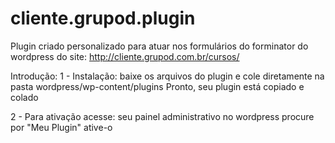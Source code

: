 # cliente.grupod.plugin
Plugin criado personalizado para atuar nos formulários do forminator do wordpress
do site: http://cliente.grupod.com.br/cursos/

Introdução:
1 - Instalação: baixe os arquivos do plugin e cole diretamente na pasta wordpress/wp-content/plugins
Pronto, seu plugin está copiado e colado

2 - Para ativação acesse: seu painel administrativo no wordpress procure por "Meu Plugin" ative-o
